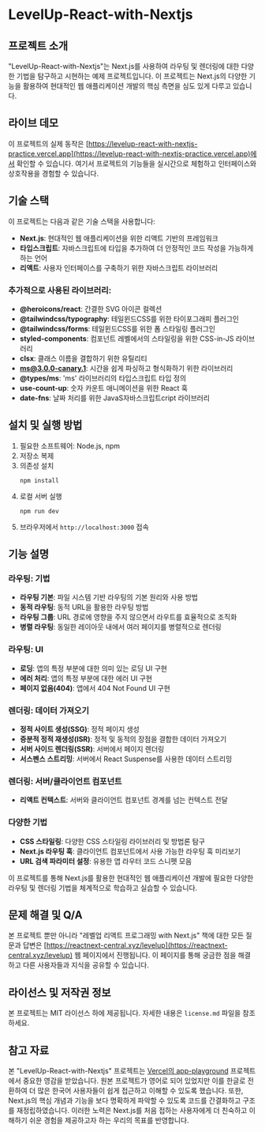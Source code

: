 
# LevelUp-React-with-Nextjs
## 프로젝트 소개
"LevelUp-React-with-Nextjs"는 Next.js를 사용하여 라우팅 및 렌더링에 대한 다양한 기법을 탐구하고 시현하는 예제 프로젝트입니다. 이 프로젝트는 Next.js의 다양한 기능을 활용하여 현대적인 웹 애플리케이션 개발의 핵심 측면을 심도 있게 다루고 있습니다.

## 라이브 데모
이 프로젝트의 실제 동작은 [https://levelup-react-with-nextjs-practice.vercel.app](https://levelup-react-with-nextjs-practice.vercel.app)에서 확인할 수 있습니다. 여기서 프로젝트의 기능들을 실시간으로 체험하고 인터페이스와 상호작용을 경험할 수 있습니다.

## 기술 스택
이 프로젝트는 다음과 같은 기술 스택을 사용합니다:

- **Next.js**: 현대적인 웹 애플리케이션을 위한 리액트 기반의 프레임워크
- **타입스크립트**: 자바스크립트에 타입을 추가하여 더 안정적인 코드 작성을 가능하게 하는 언어
- **리액트**: 사용자 인터페이스를 구축하기 위한 자바스크립트 라이브러리

### 추가적으로 사용된 라이브러리:
- **@heroicons/react**: 간결한 SVG 아이콘 컬렉션
- **@tailwindcss/typography**: 테일윈드CSS를 위한 타이포그래피 플러그인
- **@tailwindcss/forms**: 테일윈드CSS를 위한 폼 스타일링 플러그인
- **styled-components**: 컴포넌트 레벨에서의 스타일링을 위한 CSS-in-JS 라이브러리
- **clsx**: 클래스 이름을 결합하기 위한 유틸리티
- **ms@3.0.0-canary.1**: 시간을 쉽게 파싱하고 형식화하기 위한 라이브러리
- **@types/ms**: 'ms' 라이브러리의 타입스크립트 타입 정의
- **use-count-up**: 숫자 카운트 애니메이션을 위한 React 훅
- **date-fns**: 날짜 처리를 위한 JavaS자바스크립트cript 라이브러리


## 설치 및 실행 방법
1. 필요한 소프트웨어: Node.js, npm
2. 저장소 복제
3. 의존성 설치
   ```
   npm install
   ```
4. 로컬 서버 실행
   ```
   npm run dev
   ```
5. 브라우저에서 `http://localhost:3000` 접속



## 기능 설명

### 라우팅: 기법
- **라우팅 기본**: 파일 시스템 기반 라우팅의 기본 원리와 사용 방법
- **동적 라우팅**: 동적 URL을 활용한 라우팅 방법
- **라우팅 그룹**: URL 경로에 영향을 주지 않으면서 라우트를 효율적으로 조직화
- **병렬 라우팅**: 동일한 레이아웃 내에서 여러 페이지를 병렬적으로 렌더링

### 라우팅: UI
- **로딩**: 앱의 특정 부분에 대한 의미 있는 로딩 UI 구현
- **에러 처리**: 앱의 특정 부분에 대한 에러 UI 구현
- **페이지 없음(404)**: 앱에서 404 Not Found UI 구현

### 렌더링: 데이터 가져오기
- **정적 사이트 생성(SSG)**: 정적 페이지 생성
- **증분적 정적 재생성(ISR)**: 정적 및 동적의 장점을 결합한 데이터 가져오기
- **서버 사이드 렌더링(SSR)**: 서버에서 페이지 렌더링
- **서스펜스 스트리밍**: 서버에서 React Suspense를 사용한 데이터 스트리밍

### 렌더링: 서버/클라이언트 컴포넌트
- **리액트 컨텍스트**: 서버와 클라이언트 컴포넌트 경계를 넘는 컨텍스트 전달

### 다양한 기법
- **CSS 스타일링**: 다양한 CSS 스타일링 라이브러리 및 방법론 탐구
- **Next.js 라우팅 훅**: 클라이언트 컴포넌트에서 사용 가능한 라우팅 훅 미리보기
- **URL 검색 파라미터 설정**: 유용한 앱 라우터 코드 스니펫 모음

이 프로젝트를 통해 Next.js를 활용한 현대적인 웹 애플리케이션 개발에 필요한 다양한 라우팅 및 렌더링 기법을 체계적으로 학습하고 실습할 수 있습니다.

## 문제 해결 및 Q/A
본 프로젝트 뿐만 아니라 "레벨업 리액트 프로그래밍 with Next.js" 책에 대한 모든 질문과 답변은 [https://reactnext-central.xyz/levelup](https://reactnext-central.xyz/levelup) 웹 페이지에서 진행됩니다. 이 페이지를 통해 궁금한 점을 해결하고 다른 사용자들과 지식을 공유할 수 있습니다.


## 라이선스 및 저작권 정보
본 프로젝트는 MIT 라이선스 하에 제공됩니다. 자세한 내용은 `license.md` 파일을 참조하세요.

## 참고 자료
본 "LevelUp-React-with-Nextjs" 프로젝트는 [Vercel의 app-playground](https://github.com/vercel/app-playground) 프로젝트에서 중요한 영감을 받았습니다. 원본 프로젝트가 영어로 되어 있었지만 이를 한글로 전환하여 더 많은 한국어 사용자들이 쉽게 접근하고 이해할 수 있도록 했습니다. 또한, Next.js의 핵심 개념과 기능을 보다 명확하게 파악할 수 있도록 코드를 간결화하고 구조를 재정립하였습니다. 이러한 노력은 Next.js를 처음 접하는 사용자에게 더 친숙하고 이해하기 쉬운 경험을 제공하고자 하는 우리의 목표를 반영합니다.
